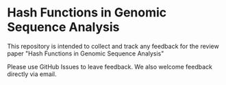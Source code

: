 # Hash Functions in Genomic Sequence Analysis
This repository is intended to collect and track any feedback for the review paper  "Hash Functions in Genomic Sequence Analysis"

Please use GitHub Issues to leave feedback. We also welcome feedback directly via email. 
